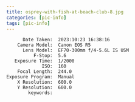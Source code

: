 ```yaml
---
title: osprey-with-fish-at-beach-club-8.jpg
categories: [pic-info]
tags: [pic-info]
---
```


          Date Taken:  2023:10:23 16:38:16
        Camera Model:  Canon EOS R5
          Lens Model:  EF70-300mm f/4-5.6L IS USM
              F-Stop:  5.6
       Exposure Time:  1/2000
                 ISO:  160
        Focal Length:  244.0
    Exposure Program:  Manual
        X Resolution:  600.0
        Y Resolution:  600.0
            keywords:  
